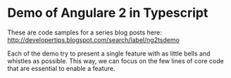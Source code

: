 # Demo of Angulare 2 in Typescript
These are code samples for a series blog posts here:
http://developertips.blogspot.com/search/label/ng2tsdemo

Each of the demo try to present a single feature with as little bells and whistles as possible.
This way, we can focus on the few lines of core code that are essential to enable a feature.